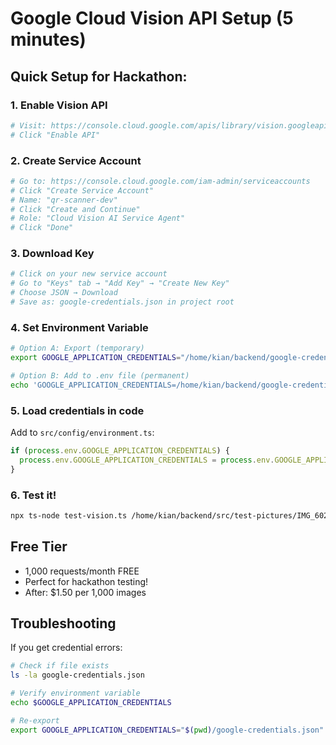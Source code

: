 # Google Cloud Vision API Setup (5 minutes)

## Quick Setup for Hackathon:

### 1. Enable Vision API
```bash
# Visit: https://console.cloud.google.com/apis/library/vision.googleapis.com
# Click "Enable API"
```

### 2. Create Service Account
```bash
# Go to: https://console.cloud.google.com/iam-admin/serviceaccounts
# Click "Create Service Account"
# Name: "qr-scanner-dev"
# Click "Create and Continue"
# Role: "Cloud Vision AI Service Agent"
# Click "Done"
```

### 3. Download Key
```bash
# Click on your new service account
# Go to "Keys" tab → "Add Key" → "Create New Key"
# Choose JSON → Download
# Save as: google-credentials.json in project root
```

### 4. Set Environment Variable
```bash
# Option A: Export (temporary)
export GOOGLE_APPLICATION_CREDENTIALS="/home/kian/backend/google-credentials.json"

# Option B: Add to .env file (permanent)
echo 'GOOGLE_APPLICATION_CREDENTIALS=/home/kian/backend/google-credentials.json' >> .env
```

### 5. Load credentials in code
Add to `src/config/environment.ts`:
```typescript
if (process.env.GOOGLE_APPLICATION_CREDENTIALS) {
  process.env.GOOGLE_APPLICATION_CREDENTIALS = process.env.GOOGLE_APPLICATION_CREDENTIALS;
}
```

### 6. Test it!
```bash
npx ts-node test-vision.ts /home/kian/backend/src/test-pictures/IMG_6025.jpg
```

## Free Tier
- 1,000 requests/month FREE
- Perfect for hackathon testing!
- After: $1.50 per 1,000 images

## Troubleshooting
If you get credential errors:
```bash
# Check if file exists
ls -la google-credentials.json

# Verify environment variable
echo $GOOGLE_APPLICATION_CREDENTIALS

# Re-export
export GOOGLE_APPLICATION_CREDENTIALS="$(pwd)/google-credentials.json"
```
